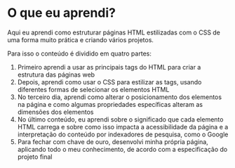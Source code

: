 # O que eu aprendi?

Aqui eu aprendi como estruturar páginas HTML estilizadas com o CSS de uma forma muito prática e criando vários projetos.

Para isso o conteúdo é dividido em quatro partes:
1. Primeiro aprendi a usar as principais tags do HTML para criar a estrutura das páginas web
2. Depois, aprendi como usar o CSS para estilizar as tags, usando diferentes formas de selecionar os elementos HTML
3. No terceiro dia, aprendi como alterar o posicionamento dos elementos na página e como algumas propriedades específicas alteram as dimensões dos elementos
4. No último conteúdo, eu aprendi sobre o significado que cada elemento HTML carrega e sobre como isso impacta a acessibilidade da página e a interpretação do conteúdo por indexadores de pesquisa, como o Google
5. Para fechar com chave de ouro, desenvolvi minha própria página, aplicando todo o meu conhecimento, de acordo com a especificação do projeto final
